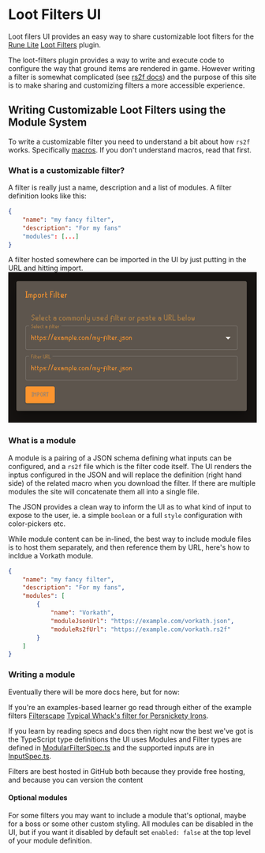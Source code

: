 # Loot Filters UI

Loot filers UI provides an easy way to share customizable loot filters for the [Rune Lite](https://runelite.net/) [Loot Filters](https://runelite.net/plugin-hub/show/loot-filters) plugin.

The loot-filters plugin provides a way to write and execute code to configure the way that ground items are rendered in game. However writing a filter is somewhat complicated (see [rs2f docs](https://github.com/riktenx/loot-filters/blob/userguide/README.md))
and the purpose of this site is to make sharing and customizing filters a more accessible experience.

## Writing Customizable Loot Filters using the Module System

To write a customizable filter you need to understand a bit about how `rs2f` works. Specifically [macros](https://github.com/riktenx/loot-filters/blob/userguide/filter-lang.md#macros). If you don't understand macros, read that first.

### What is a customizable filter?

A filter is really just a name, description and a list of modules. A filter definition looks like this:

```json
{
    "name": "my fancy filter",
    "description": "For my fans"
    "modules": [...]
}
```

A filter hosted somewhere can be imported in the UI by just putting in the URL and hitting import.
![./images/filter_import.png](./images/filter_import.png)

### What is a module

A module is a pairing of a JSON schema defining what inputs can be configured, and a `rs2f` file which is the filter code itself. The UI renders the inptus configured in the JSON and will replace the definition (right hand side) of the related macro when you download the filter. If there are multiple modules the site will concatenate them all into a single file.

The JSON provides a clean way to inform the UI as to what kind of input to expose to the user, ie. a simple `boolean` or a full `style` configuration with color-pickers etc.

While module content can be in-lined, the best way to include module files is to host them separately, and then reference them by URL, here's how to incldue a Vorkath module.

```json
{
    "name": "my fancy filter",
    "description": "For my fans",
    "modules": [
        {
            "name": "Vorkath",
            "moduleJsonUrl": "https://example.com/vorkath.json",
            "moduleRs2fUrl": "https://example.com/vorkath.rs2f"
        }
    ]
}
```

### Writing a module

Eventually there will be more docs here, but for now:

If you're an examples-based learner go read through either of the example filters [Filterscape](https://github.com/riktenx/filterscape/) [Typical Whack's filter for Persnickety Irons](https://github.com/typical-whack/loot-filters-modules).

If you learn by reading specs and docs then right now the best we've got is the TypeScript type definitions the UI uses Modules and Filter types are defined in [ModularFilterSpec.ts](https://github.com/Kaqemeex/loot-filters-ui/blob/main/src/types/ModularFilterSpec.ts) and the supported inputs are in [InputSpec.ts](https://github.com/Kaqemeex/loot-filters-ui/blob/main/src/types/InputsSpec.ts).

Filters are best hosted in GitHub both because they provide free hosting, and because you can version the content

#### Optional modules

For some filters you may want to include a module that's optional, maybe for a boss or some other custom styling.
All modules can be disabled in the UI, but if you want it disabled by default set `enabled: false` at the top level of your module definition.
